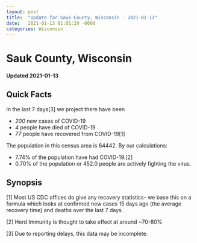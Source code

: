 ```yaml
---
layout: post
title:  "Update for Sauk County, Wisconsin - 2021-01-13"
date:   2021-01-13 01:01:29 -0600
categories: Wisconsin
---
```


# Sauk County, Wisconsin
#### Updated 2021-01-13

## Quick Facts

In the last 7 days[3] we project there have been
- *200* new cases of COVID-19
- *4* people have died of COVID-19
- *77* people have recovered from COVID-19[1]

The population in this census area is 64442. By our calculations:
- 7.74% of the population have had COVID-19.[2]
- 0.70% of the population or 452.0 people are actively fighting the virus.

## Synopsis




[1] Most US CDC offices do give any recovery statistics- we base this on a formula which looks at confirmed new cases
15 days ago (the average recovery time) and deaths over the last 7 days.

[2] Herd Immunity is thought to take effect at around ~70-80%

[3] Due to reporting delays, this data may be incomplete.
 
    